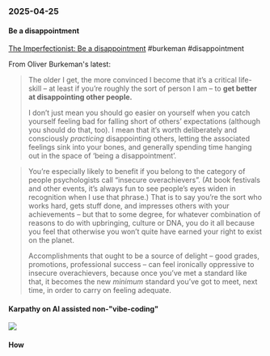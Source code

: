 ### 2025-04-25
#### Be a disappointment
[The Imperfectionist: Be a disappointment](https://ckarchive.com/b/5quvh7hnog3mwbp5xxd52a95qqv44in) #burkeman #disappointment 

From Oliver Burkeman's latest:

> The older I get, the more convinced I become that it’s a critical life-skill – at least if you’re roughly the sort of person I am – to **get better at disappointing other people.**
> 
> I don’t just mean you should go easier on yourself when you catch yourself feeling bad for falling short of others’ expectations (although you should do that, too). I mean that it’s worth deliberately and consciously _practicing_ disappointing others, letting the associated feelings sink into your bones, and generally spending time hanging out in the space of ‘being a disappointment’.


> You’re especially likely to benefit if you belong to the category of people psychologists call “insecure overachievers”. (At book festivals and other events, it’s always fun to see people’s eyes widen in recognition when I use that phrase.) That is to say you’re the sort who works hard, gets stuff done, and impresses others with your achievements – but that to some degree, for whatever combination of reasons to do with upbringing, culture or DNA, you do it all because you feel that otherwise you won’t quite have earned your right to exist on the planet.
> 
> Accomplishments that ought to be a source of delight – good grades, promotions, professional success – can feel ironically oppressive to insecure overachievers, because once you’ve met a standard like that, it becomes the new _minimum_ standard you’ve got to meet, next time, in order to carry on feeling adequate.

#### Karpathy on AI assisted non-"vibe-coding"

![](https://x.com/karpathy/status/1915581920022585597)

#### How 